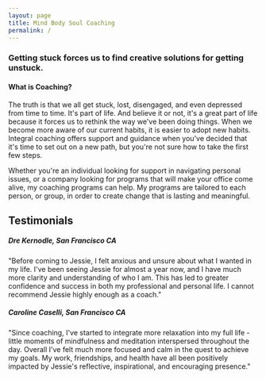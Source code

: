 ```yaml
---
layout: page
title: Mind Body Soul Coaching
permalink: /
---
```


### Getting stuck forces us to find creative solutions for getting unstuck.

#### What is Coaching?

The truth is that we all get stuck, lost, disengaged, and even depressed from time to time. It's part of life. And believe it or not, it's a great part of life because it forces us to rethink the way we've been doing things. When we become more aware of our current habits, it is easier to adopt new habits. Integral coaching offers support and guidance when you've decided that it's time to set out on a new path, but you're not sure how to take the first few steps.

Whether you're an individual looking for support in navigating personal issues, or a company looking for programs that will make your office come alive, my coaching programs can help. My programs are tailored to each person, or group, in order to create change that is lasting and meaningful.

<div class="blue-border" markdown="1">

## Testimonials

##### Dre Kernodle, San Francisco CA

"Before coming to Jessie, I felt anxious and unsure about what I wanted in my life. I've been seeing Jessie for almost a year now, and I have much more clarity and understanding of who I am. This has led to greater confidence and success in both my professional and personal life. I cannot recommend Jessie highly enough as a coach."

##### Caroline Caselli, San Francisco CA

"Since coaching, I've started to integrate more relaxation into my full life - little moments of mindfulness and meditation interspersed throughout the day. Overall I've felt much more focused and calm in the quest to achieve my goals. My work, friendships, and health have all been positively impacted by Jessie's reflective, inspirational, and encouraging presence."

</div>
